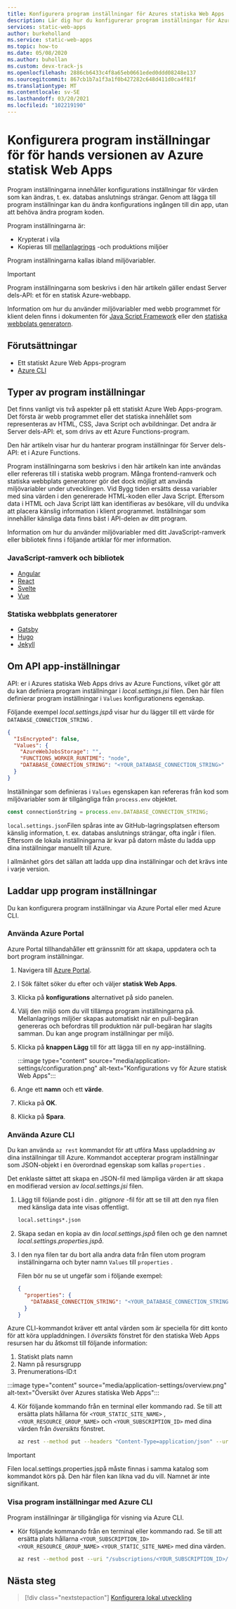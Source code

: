```yaml
---
title: Konfigurera program inställningar för Azures statiska Web Apps
description: Lär dig hur du konfigurerar program inställningar för Azures statiska Web Apps
services: static-web-apps
author: burkeholland
ms.service: static-web-apps
ms.topic: how-to
ms.date: 05/08/2020
ms.author: buhollan
ms.custom: devx-track-js
ms.openlocfilehash: 2886cb6433c4f8a65eb0661eded0ddd08248e137
ms.sourcegitcommit: 867cb1b7a1f3a1f0b427282c648d411d0ca4f81f
ms.translationtype: MT
ms.contentlocale: sv-SE
ms.lasthandoff: 03/20/2021
ms.locfileid: "102219190"
---
```

# <a name="configure-application-settings-for-azure-static-web-apps-preview"></a>Konfigurera program inställningar för för hands versionen av Azure statisk Web Apps

Program inställningarna innehåller konfigurations inställningar för värden som kan ändras, t. ex. databas anslutnings strängar. Genom att lägga till program inställningar kan du ändra konfigurations ingången till din app, utan att behöva ändra program koden.

Program inställningarna är:

- Krypterat i vila
- Kopieras till [mellanlagrings](review-publish-pull-requests.md) -och produktions miljöer

Program inställningarna kallas ibland miljövariabler.

> [!IMPORTANT]
> Program inställningarna som beskrivs i den här artikeln gäller endast Server dels-API: et för en statisk Azure-webbapp.
>
> Information om hur du använder miljövariabler med webb programmet för klient delen finns i dokumenten för [Java Script Framework](#javascript-frameworks-and-libraries) eller den [statiska webbplats generatorn](#static-site-generators).

## <a name="prerequisites"></a>Förutsättningar

- Ett statiskt Azure Web Apps-program
- [Azure CLI](/cli/azure/install-azure-cli)

## <a name="types-of-application-settings"></a>Typer av program inställningar

Det finns vanligt vis två aspekter på ett statiskt Azure Web Apps-program. Det första är webb programmet eller det statiska innehållet som representeras av HTML, CSS, Java Script och avbildningar. Det andra är Server dels-API: et, som drivs av ett Azure Functions-program.

Den här artikeln visar hur du hanterar program inställningar för Server dels-API: et i Azure Functions.

Program inställningarna som beskrivs i den här artikeln kan inte användas eller refereras till i statiska webb program. Många frontend-ramverk och statiska webbplats generatorer gör det dock möjligt att använda miljövariabler under utvecklingen. Vid Bygg tiden ersätts dessa variabler med sina värden i den genererade HTML-koden eller Java Script. Eftersom data i HTML och Java Script lätt kan identifieras av besökare, vill du undvika att placera känslig information i klient programmet. Inställningar som innehåller känsliga data finns bäst i API-delen av ditt program.

Information om hur du använder miljövariabler med ditt JavaScript-ramverk eller bibliotek finns i följande artiklar för mer information.

### <a name="javascript-frameworks-and-libraries"></a>JavaScript-ramverk och bibliotek

- [Angular](https://angular.io/guide/build#configuring-application-environments)
- [React](https://create-react-app.dev/docs/adding-custom-environment-variables/)
- [Svelte](https://linguinecode.com/post/how-to-add-environment-variables-to-your-svelte-js-app)
- [Vue](https://cli.vuejs.org/guide/mode-and-env.html)

### <a name="static-site-generators"></a>Statiska webbplats generatorer

- [Gatsby](https://www.gatsbyjs.org/docs/environment-variables/)
- [Hugo](https://gohugo.io/getting-started/configuration/)
- [Jekyll](https://jekyllrb.com/docs/configuration/environments/)

## <a name="about-api-app-settings"></a>Om API app-inställningar

API: er i Azures statiska Web Apps drivs av Azure Functions, vilket gör att du kan definiera program inställningar i _local.settings.jsi_ filen. Den här filen definierar program inställningar i `Values` konfigurationens egenskap.

Följande exempel _local.settings.jspå_ visar hur du lägger till ett värde för `DATABASE_CONNECTION_STRING` .

```json
{
  "IsEncrypted": false,
  "Values": {
    "AzureWebJobsStorage": "",
    "FUNCTIONS_WORKER_RUNTIME": "node",
    "DATABASE_CONNECTION_STRING": "<YOUR_DATABASE_CONNECTION_STRING>"
  }
}
```

Inställningar som definieras i `Values` egenskapen kan refereras från kod som miljövariabler som är tillgängliga från `process.env` objektet.

```js
const connectionString = process.env.DATABASE_CONNECTION_STRING;
```

`local.settings.json`Filen spåras inte av GitHub-lagringsplatsen eftersom känslig information, t. ex. databas anslutnings strängar, ofta ingår i filen. Eftersom de lokala inställningarna är kvar på datorn måste du ladda upp dina inställningar manuellt till Azure.

I allmänhet görs det sällan att ladda upp dina inställningar och det krävs inte i varje version.

## <a name="uploading-application-settings"></a>Laddar upp program inställningar

Du kan konfigurera program inställningar via Azure Portal eller med Azure CLI.

### <a name="using-the-azure-portal"></a>Använda Azure Portal

Azure Portal tillhandahåller ett gränssnitt för att skapa, uppdatera och ta bort program inställningar.

1. Navigera till [Azure Portal](https://portal.azure.com).

1. I Sök fältet söker du efter och väljer **statisk Web Apps**.

1. Klicka på **konfigurations** alternativet på sido panelen.

1. Välj den miljö som du vill tillämpa program inställningarna på. Mellanlagrings miljöer skapas automatiskt när en pull-begäran genereras och befordras till produktion när pull-begäran har slagits samman. Du kan ange program inställningar per miljö.

1. Klicka på **knappen Lägg** till för att lägga till en ny app-inställning.

    :::image type="content" source="media/application-settings/configuration.png" alt-text="Konfigurations vy för Azure statisk Web Apps":::

1. Ange ett **namn** och ett **värde**.

1. Klicka på **OK**.

1. Klicka på **Spara**.

### <a name="using-the-azure-cli"></a>Använda Azure CLI

Du kan använda `az rest` kommandot för att utföra Mass uppladdning av dina inställningar till Azure. Kommandot accepterar program inställningar som JSON-objekt i en överordnad egenskap som kallas `properties` .

Det enklaste sättet att skapa en JSON-fil med lämpliga värden är att skapa en modifierad version av _local.settings.jsi_ filen.

1. Lägg till följande post i din _. gitignore_ -fil för att se till att den nya filen med känsliga data inte visas offentligt.

   ```bash
   local.settings*.json
   ```

2. Skapa sedan en kopia av din _local.settings.jspå_ filen och ge den namnet _local.settings.properties.jspå_.

3. I den nya filen tar du bort alla andra data från filen utom program inställningarna och byter namn `Values` till `properties` .

   Filen bör nu se ut ungefär som i följande exempel:

   ```json
   {
     "properties": {
       "DATABASE_CONNECTION_STRING": "<YOUR_DATABASE_CONNECTION_STRING>"
     }
   }
   ```

Azure CLI-kommandot kräver ett antal värden som är speciella för ditt konto för att köra uppladdningen. I _översikts_ fönstret för den statiska Web Apps resursen har du åtkomst till följande information:

1. Statiskt plats namn
2. Namn på resursgrupp
3. Prenumerations-ID:t

:::image type="content" source="media/application-settings/overview.png" alt-text="Översikt över Azures statiska Web Apps":::

4. Kör följande kommando från en terminal eller kommando rad. Se till att ersätta plats hållarna för `<YOUR_STATIC_SITE_NAME>` , `<YOUR_RESOURCE_GROUP_NAME>` och `<YOUR_SUBSCRIPTION_ID>` med dina värden från _översikts_ fönstret.

   ```bash
   az rest --method put --headers "Content-Type=application/json" --uri "/subscriptions/<YOUR_SUBSCRIPTION_ID>/resourceGroups/<YOUR_RESOURCE_GROUP_NAME>/providers/Microsoft.Web/staticSites/<YOUR_STATIC_SITE_NAME>/config/functionappsettings?api-version=2019-12-01-preview" --body @local.settings.properties.json
   ```

> [!IMPORTANT]
> Filen local.settings.properties.jspå måste finnas i samma katalog som kommandot körs på. Den här filen kan likna vad du vill. Namnet är inte signifikant.

### <a name="view-application-settings-with-the-azure-cli"></a>Visa program inställningar med Azure CLI

Program inställningar är tillgängliga för visning via Azure CLI.

- Kör följande kommando från en terminal eller kommando rad. Se till att ersätta plats hållarna `<YOUR_SUBSCRIPTION_ID>` `<YOUR_RESOURCE_GROUP_NAME>` `<YOUR_STATIC_SITE_NAME>` med dina värden.

   ```bash
   az rest --method post --uri "/subscriptions/<YOUR_SUBSCRIPTION_ID>/resourceGroups/<YOUR_RESOURCE_GROUP_NAME>/providers/Microsoft.Web/staticSites/<YOUR_STATIC_SITE_NAME>/listFunctionAppSettings?api-version=2019-12-01-preview"
   ```

## <a name="next-steps"></a>Nästa steg

> [!div class="nextstepaction"]
> [Konfigurera lokal utveckling](local-development.md)
